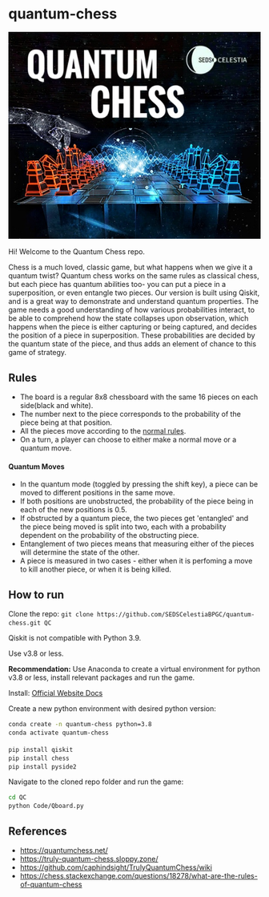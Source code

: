 # quantum-chess

![](https://github.com/SEDSCelestiaBPGC/quantum-chess/blob/master/Media/Poster.jpeg)

Hi! Welcome to the Quantum Chess repo.

Chess is a much loved, classic game, but what happens when we give it a quantum twist? Quantum chess works on the same rules as classical chess, but each piece has quantum abilities too- you can put a piece in a superposition, or even entangle two pieces. Our version is built using Qiskit, and is a great way to demonstrate and understand quantum properties. The game needs a good understanding of how various probabilities interact, to be able to comprehend how the state collapses upon observation, which happens when the piece is either capturing or being captured, and decides the position of a piece in superposition. These probabilities are decided by the quantum state of the piece, and thus adds an element of chance to this game of strategy.

## Rules
- The board is a regular 8x8 chessboard with the same 16 pieces on each side(black and white).
- The number next to the piece corresponds to the probability of the piece being at that position.
- All the pieces move according to the [normal rules](https://www.chess.com/learn-how-to-play-chess#chess-pieces-move).
- On a turn, a player can choose to either make a normal move or a quantum move.

#### Quantum Moves
- In the quantum mode (toggled by pressing the shift key), a piece can be moved to different positions in the same move.
- If both positions are unobstructed, the probability of the piece being in each of the new positions is 0.5.
- If obstructed by a quantum piece, the two pieces get 'entangled' and the piece being moved is split into two, each with a probability dependent on the probability of the obstructing piece.
- Entanglement of two pieces means that measuring either of the pieces will determine the state of the other.
- A piece is measured in two cases - either when it is perfoming a move to kill another piece, or when it is being killed.

## How to run
Clone the repo:
```git clone https://github.com/SEDSCelestiaBPGC/quantum-chess.git QC```

Qiskit is not compatible with Python 3.9.

Use v3.8 or less.

**Recommendation:**
Use Anaconda to create a virtual environment for python v3.8 or less, install relevant packages and run the game.

Install: [Official Website Docs](https://docs.anaconda.com/anaconda/install/)

Create a new python environment with desired python version:
```bash
conda create -n quantum-chess python=3.8
conda activate quantum-chess

pip install qiskit
pip install chess
pip install pyside2
```
Navigate to the cloned repo folder and run the game:
```bash
cd QC
python Code/Qboard.py
```


## References
- https://quantumchess.net/
- https://truly-quantum-chess.sloppy.zone/
- https://github.com/caphindsight/TrulyQuantumChess/wiki
- https://chess.stackexchange.com/questions/18278/what-are-the-rules-of-quantum-chess
